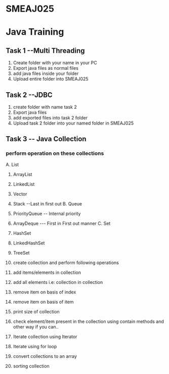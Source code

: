 # SMEAJ025 
# Java Training

## Task 1 --Multi Threading
1. Create folder with your name in your PC
2. Export java files as normal files 
3. add java files inside your folder 
4. Upload entire folder into SMEAJ025

## Task 2 --JDBC
1. create folder with name task 2
2. Export java files 
3. add exported files into task 2 folder
4. Upload task 2 folder into your named folder in SMEAJ025

## Task 3 -- Java Collection
### perform operation on these collections
A. List                                 
  1. ArrayList              
  2. LinkedList
  3. Vector
  4. Stack --Last in first out
B. Queue
  1. PriorityQueue -- Internal priority
  2. ArrayDeque --- First in First out manner
C. Set
  1. HashSet
  2. LinkedHashSet
  3. TreeSet

  
1. create collection and perform following operations
  1. add items/elements in collection
  2. add all elements i.e: collection in collection 
  3. remove item on basis of index
  4. remove item on basis of item
  5. print size of collection
  6. check element/item present in the collection using contain methods and other way if you can..
  7. Iterate collection using Iterator 
  8. Iterate using for loop
  9. convert collections to an array
  10. sorting collection
 

